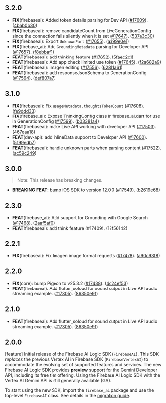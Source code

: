 ## 3.2.0

 - **FIX**(firebaseai): Added token details parsing for Dev API ([#17609](https://github.com/firebase/flutterfire/issues/17609)). ([4bab0b30](https://github.com/firebase/flutterfire/commit/4bab0b302898d7c1b613593c20c722125e09843d))
 - **FIX**(firebaseai): remove candidateCount from LiveGenerationConfig since the connection fails silently when it is set ([#17647](https://github.com/firebase/flutterfire/issues/17647)). ([537a3c30](https://github.com/firebase/flutterfire/commit/537a3c30397a82459c02dfdd70e3a9670c26fd59))
 - **FIX**(firebaseai): Export `UnknownPart` ([#17655](https://github.com/firebase/flutterfire/issues/17655)). ([a399e0e1](https://github.com/firebase/flutterfire/commit/a399e0e10328dee89affd1b1def50ebb96d0ae44))
 - **FIX**(firebase_ai): Add `GroundingMetadata` parsing for Developer API ([#17657](https://github.com/firebase/flutterfire/issues/17657)). ([f8ebbaf1](https://github.com/firebase/flutterfire/commit/f8ebbaf10c0ec8f38669371b40bfc125b285d3ea))
 - **FEAT**(firebaseai): add thinking feature ([#17652](https://github.com/firebase/flutterfire/issues/17652)). ([5faec2c1](https://github.com/firebase/flutterfire/commit/5faec2c1ddf0682ef9d88fb2d354f5f3f22405fa))
 - **FEAT**(firebaseai): Add app check limited use token ([#17645](https://github.com/firebase/flutterfire/issues/17645)). ([f2a682a9](https://github.com/firebase/flutterfire/commit/f2a682a90254fb73ef7ef3613d38e4f08fc2fe35))
 - **FEAT**(firebaseai): imagen editing ([#17556](https://github.com/firebase/flutterfire/issues/17556)). ([62811a61](https://github.com/firebase/flutterfire/commit/62811a61354d412c6322bd68004b8d1537e3e483))
 - **FEAT**(firebaseai): add responseJsonSchema to GenerationConfig ([#17564](https://github.com/firebase/flutterfire/issues/17564)). ([def807a7](https://github.com/firebase/flutterfire/commit/def807a7cc6a65bf51aa223c9b2f96e37acfdf79))

## 3.1.0

 - **FIX**(firebaseai): Fix `usageMetadata.thoughtsTokenCount` ([#17608](https://github.com/firebase/flutterfire/issues/17608)). ([fe9ddd33](https://github.com/firebase/flutterfire/commit/fe9ddd331d0ea113d97862728d18b67fb8d3085f))
 - **FIX**(firebase_ai): Expose ThinkingConfig class in firebase_ai.dart for use in GenerationConfig ([#17599](https://github.com/firebase/flutterfire/issues/17599)). ([b03381a4](https://github.com/firebase/flutterfire/commit/b03381a479c6f8c63207b3f709d6d190fd6374d6))
 - **FEAT**(firebaseai): make Live API working with developer API ([#17503](https://github.com/firebase/flutterfire/issues/17503)). ([467eaa18](https://github.com/firebase/flutterfire/commit/467eaa1810257a420039d29a070314784218a03f))
 - **FEAT**(dev-api): add inlineData support to Developer API ([#17600](https://github.com/firebase/flutterfire/issues/17600)). ([5199edb7](https://github.com/firebase/flutterfire/commit/5199edb7dec526ebb8454c0a2eed3ca33947be7f))
 - **FEAT**(firebaseai): handle unknown parts when parsing content ([#17522](https://github.com/firebase/flutterfire/issues/17522)). ([ac59c249](https://github.com/firebase/flutterfire/commit/ac59c249ade0388b9b375766fb6c2f1b0c4daddd))

## 3.0.0

> Note: This release has breaking changes.

 - **BREAKING** **FEAT**: bump iOS SDK to version 12.0.0 ([#17549](https://github.com/firebase/flutterfire/issues/17549)). ([b2619e68](https://github.com/firebase/flutterfire/commit/b2619e685fec897513483df1d7be347b64f95606))

## 2.3.0

 - **FEAT**(firebase_ai): Add support for Grounding with Google Search ([#17468](https://github.com/firebase/flutterfire/issues/17468)). ([2aaf5af0](https://github.com/firebase/flutterfire/commit/2aaf5af08d46d90bd723997b20109362d9f18d32))
 - **FEAT**(firebaseai): add think feature ([#17409](https://github.com/firebase/flutterfire/issues/17409)). ([18f56142](https://github.com/firebase/flutterfire/commit/18f5614263750e350f549c077040335883fab0b3))

## 2.2.1

 - **FIX**(firebaseai): Fix Imagen image format requests ([#17478](https://github.com/firebase/flutterfire/issues/17478)). ([a90c93f8](https://github.com/firebase/flutterfire/commit/a90c93f88e9c2decd2c45461901fb437ff7ce7a7))

## 2.2.0

 - **FIX**(core): bump Pigeon to v25.3.2 ([#17438](https://github.com/firebase/flutterfire/issues/17438)). ([4d24ef53](https://github.com/firebase/flutterfire/commit/4d24ef534464b39dcaef4151c83c78f87b36fb78))
 - **FEAT**(firebaseai): Add flutter_soloud for sound output in Live API audio streaming example.  ([#17305](https://github.com/firebase/flutterfire/issues/17305)). ([86350e9f](https://github.com/firebase/flutterfire/commit/86350e9f36534cb0dd871f61dba70a44aee7a427))

## 2.1.0

 - **FEAT**(firebaseai): Add flutter_soloud for sound output in Live API audio streaming example.  ([#17305](https://github.com/firebase/flutterfire/issues/17305)). ([86350e9f](https://github.com/firebase/flutterfire/commit/86350e9f36534cb0dd871f61dba70a44aee7a427))

## 2.0.0

[feature] Initial release of the Firebase AI Logic SDK (`FirebaseAI`). This SDK *replaces* the previous Vertex AI in Firebase SDK (`FirebaseVertexAI`) to accommodate the evolving set of supported features and services.
The new Firebase AI Logic SDK provides **preview** support for the Gemini Developer API, including its free tier offering.
Using the Firebase AI Logic SDK with the Vertex AI Gemini API is still generally available (GA).

To start using the new SDK, import the `firebase_ai` package and use the top-level `FirebaseAI` class. See details in the [migration guide](https://firebase.google.com/docs/vertex-ai/migrate-to-latest-sdk).
